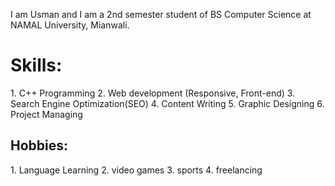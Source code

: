I am Usman and I am a 2nd semester student of BS Computer Science at NAMAL University, Mianwali.
<br>
<h1>Skills:</h1>
  1. C++ Programming
  2. Web development (Responsive, Front-end)
  3. Search Engine Optimization(SEO)
  4. Content Writing
  5. Graphic Designing
  6. Project Managing
<br>
<h2>Hobbies:</h2>
1. Language Learning
2. video games
3. sports
4. freelancing
